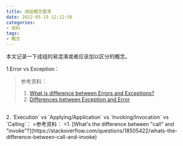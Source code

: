 ```yaml
---
title: 成组概念厘清
date: 2022-05-15 12:12:50
categories:
- 资料
tags:
- 概念
---
```




本文记录一下成组的易混淆或者应该加以区分的概念。

<!--more-->

1.Error vs Exception：

>参考资料：
>
>1. [What is difference between Errors and Exceptions?](https://stackoverflow.com/questions/5813614/what-is-difference-between-errors-and-exceptions)
>2. [Differences between Exception and Error](https://stackoverflow.com/questions/912334/differences-between-exception-and-error)

</br>
2. `Execution` vs `Applying/Application` vs `Invoking/Invocation` vs `Calling`：
>参考资料：
>1. [What's the difference between "call" and "invoke"?](https://stackoverflow.com/questions/18505422/whats-the-difference-between-call-and-invoke)

